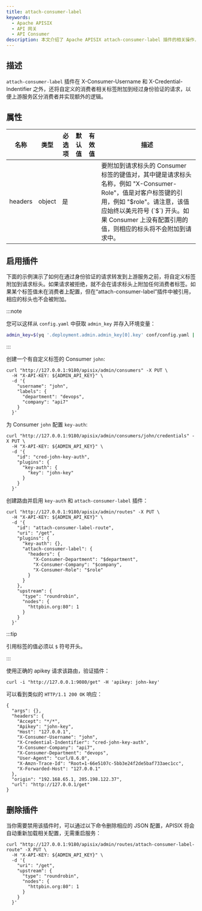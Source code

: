 ```yaml
---
title: attach-consumer-label
keywords:
  - Apache APISIX
  - API 网关
  - API Consumer
description: 本文介绍了 Apache APISIX attach-consumer-label 插件的相关操作，你可以使用此插件向上游服务传递自定义的 Consumer labels。
---
```


<!--
#
# Licensed to the Apache Software Foundation (ASF) under one or more
# contributor license agreements.  See the NOTICE file distributed with
# this work for additional information regarding copyright ownership.
# The ASF licenses this file to You under the Apache License, Version 2.0
# (the "License"); you may not use this file except in compliance with
# the License.  You may obtain a copy of the License at
#
#     http://www.apache.org/licenses/LICENSE-2.0
#
# Unless required by applicable law or agreed to in writing, software
# distributed under the License is distributed on an "AS IS" BASIS,
# WITHOUT WARRANTIES OR CONDITIONS OF ANY KIND, either express or implied.
# See the License for the specific language governing permissions and
# limitations under the License.
#
-->

## 描述

`attach-consumer-label` 插件在 X-Consumer-Username 和 X-Credential-Indentifier 之外，还将自定义的消费者相关标签附加到经过身份验证的请求，以便上游服务区分消费者并实现额外的逻辑。

## 属性

| 名称      | 类型   | 必选项  | 默认值    | 有效值    | 描述                                                                                                                                                 |
|----------|--------|--------|----------|--------|----------------------------------------------------------------------------------------------------------------------------------------------------|
| headers  | object | 是     |          |        | 要附加到请求标头的 Consumer 标签的键值对，其中键是请求标头名称，例如 "X-Consumer-Role"，值是对客户标签键的引用，例如 "$role"。请注意，该值应始终以美元符号 (`$`) 开头。如果 Consumer 上没有配置引用的值，则相应的标头将不会附加到请求中。 |

## 启用插件

下面的示例演示了如何在通过身份验证的请求转发到上游服务之前，将自定义标签附加到请求标头。如果请求被拒绝，就不会在请求标头上附加任何消费者标签。如果某个标签值未在消费者上配置，但在“attach-consumer-label”插件中被引用，相应的标头也不会被附加。

:::note

您可以这样从 `config.yaml` 中获取 `admin_key` 并存入环境变量：

```bash
admin_key=$(yq '.deployment.admin.admin_key[0].key' conf/config.yaml | sed 's/"//g')
```

:::

创建一个有自定义标签的 Consumer `john`:

```shell
curl "http://127.0.0.1:9180/apisix/admin/consumers" -X PUT \
  -H "X-API-KEY: ${ADMIN_API_KEY}" \
  -d '{
    "username": "john",
    "labels": {
      "department": "devops",
      "company": "api7"
    }
  }'
```

为 Consumer `john` 配置 `key-auth`:

```shell
curl "http://127.0.0.1:9180/apisix/admin/consumers/john/credentials" -X PUT \
  -H "X-API-KEY: ${ADMIN_API_KEY}" \
  -d '{
    "id": "cred-john-key-auth",
    "plugins": {
      "key-auth": {
        "key": "john-key"
      }
    }
  }'
```

创建路由并启用 `key-auth` 和 `attach-consumer-label` 插件：

```shell
curl "http://127.0.0.1:9180/apisix/admin/routes" -X PUT \
  -H "X-API-KEY: ${ADMIN_API_KEY}" \
  -d '{
    "id": "attach-consumer-label-route",
    "uri": "/get",
    "plugins": {
      "key-auth": {},
      "attach-consumer-label": {
        "headers": {
          "X-Consumer-Department": "$department",
          "X-Consumer-Company": "$company",
          "X-Consumer-Role": "$role"
        }
      }
    },
    "upstream": {
      "type": "roundrobin",
      "nodes": {
        "httpbin.org:80": 1
      }
    }
  }'
```

:::tip

引用标签的值必须以 `$` 符号开头。

:::

使用正确的 apikey 请求该路由，验证插件：

```shell
curl -i "http://127.0.0.1:9080/get" -H 'apikey: john-key'
```

可以看到类似的 `HTTP/1.1 200 OK` 响应：

```text
{
  "args": {},
  "headers": {
    "Accept": "*/*",
    "Apikey": "john-key",
    "Host": "127.0.0.1",
    "X-Consumer-Username": "john",
    "X-Credential-Indentifier": "cred-john-key-auth",
    "X-Consumer-Company": "api7",
    "X-Consumer-Department": "devops",
    "User-Agent": "curl/8.6.0",
    "X-Amzn-Trace-Id": "Root=1-66e5107c-5bb3e24f2de5baf733aec1cc",
    "X-Forwarded-Host": "127.0.0.1"
  },
  "origin": "192.168.65.1, 205.198.122.37",
  "url": "http://127.0.0.1/get"
}
```

## 删除插件

当你需要禁用该插件时，可以通过以下命令删除相应的 JSON 配置，APISIX 将会自动重新加载相关配置，无需重启服务：

```shell
curl "http://127.0.0.1:9180/apisix/admin/routes/attach-consumer-label-route" -X PUT \
  -H "X-API-KEY: ${ADMIN_API_KEY}" \
  -d '{
    "uri": "/get",
    "upstream": {
      "type": "roundrobin",
      "nodes": {
        "httpbin.org:80": 1
      }
    }
  }'
```
